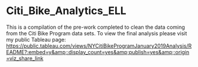 # Citi_Bike_Analytics_ELL
This is a compilation of the pre-work completed to clean the data coming from the Citi Bike Program data sets. To view the final analysis please visit my public Tableau page: https://public.tableau.com/views/NYCitiBikeProgramJanuary2019Analysis/README?:embed=y&amp;:display_count=yes&amp;publish=yes&amp;:origin=viz_share_link
